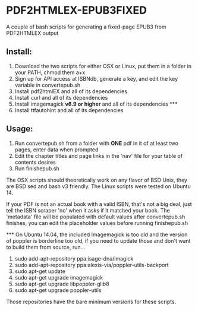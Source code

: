 # PDF2HTMLEX-EPUB3FIXED
A couple of bash scripts for generating a fixed-page EPUB3 from PDF2HTMLEX output

## Install:

1. Download the two scripts for either OSX or Linux, put them in a folder in your PATH, chmod them  a+x
2. Sign up for API access at ISBNdb, generate a key, and edit the key variable in convertepub.sh
3. Install pdf2htmlEX and all of its dependencies
4. Install curl and all of its dependencies
5. Install imagemagick **v6.9 or higher** and all of its dependencies ***
6. Install ttfautohint and all of its dependencies

## Usage:

1. Run convertepub.sh from a folder with **ONE** pdf in it of at least two pages, enter data when prompted
2. Edit the chapter titles and page links in the 'nav' file for your table of contents desires
3. Run finishepub.sh

The OSX scripts should theoretically work on any flavor of BSD Unix, they are BSD sed and bash v3 friendly.  The Linux scripts were tested on Ubuntu 14.  

If your PDF is not an actual book with a valid ISBN, that's not a big deal, just tell the ISBN scraper 'no' when it asks if it matched your book.  The 'metadata' file will be populated with default values after convertepub.sh finishes, you can edit the placeholder values before running finishepub.sh

*** On Ubuntu 14.04, the included Imagemagick is too old and the version of poppler is borderline too old, if you need to update those and don't want to build them from source, run...

1. sudo add-apt-repository ppa:isage-dna/imagick
2. sudo add-apt-repository ppa:alexis-via/poppler-utils-backport
3. sudo apt-get update
4. sudo apt-get upgrade imagemagick
5. sudo apt-get upgrade libpoppler-glib8
6. sudo apt-get upgrade poppler-utils

Those repositories have the bare minimum versions for these scripts.


